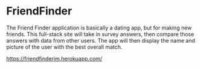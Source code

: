 # FriendFinder

The Friend Finder application is basically a dating app, but for making new friends. This full-stack site will take in survey answers, then compare those answers with data from other users. The app will then display the name and picture of the user with the best overall match.

https://friendfinderjm.herokuapp.com/

